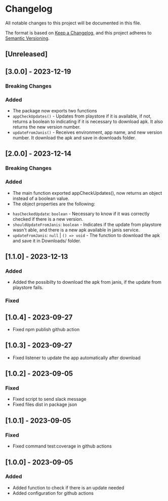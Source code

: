 # Changelog

All notable changes to this project will be documented in this file.

The format is based on [Keep a Changelog](https://keepachangelog.com/en/1.0.0/),
and this project adheres to [Semantic Versioning](https://semver.org/spec/v2.0.0.html).

## [Unreleased]

## [3.0.0] - 2023-12-19

### Breaking Changes

### Added

- The package now exports two functions
- ```appCheckUpdates()``` - Updates from playstore if it is available, if not, returns a boolean to indicating if it is necessary to download apk. It also returns the new version number.
- ```updateFromJanis()``` - Receives environment, app name, and new version number. It download the apk and save in downloads folder.

## [2.0.0] - 2023-12-14

### Breaking Changes

### Added 

- The main function exported appCheckUpdates(), now returns an object instead of a boolean value.
- The object properties are the following:
* ```hasCheckedUpdate```: ```boolean``` - Necessary to know if it was correctly checked if there is a new version.
* ```shouldUpdateFromJanis```: ```boolean``` - Indicates if the update from playstore wasn't able, and there is a new apk available in janis service.
* ```updateFromJanis```: ```null``` | ```() => void``` - The function to download the apk and save it in Downloads/ folder.


## [1.1.0] - 2023-12-13

### Added

- Added the possibilty to download the apk from janis, if the update from playstore fails.

### Fixed

## [1.0.4] - 2023-09-27

- Fixed npm publish github action

## [1.0.3] - 2023-09-27

- Fixed listener to update the app automatically after download

## [1.0.2] - 2023-09-05

### Fixed

- Fixed script to send slack message
- Fixed files dist in package json

## [1.0.1] - 2023-09-05

### Fixed

- Fixed command test:coverage in github actions

## [1.0.0] - 2023-09-05

### Added

- Added function to check if there is an update needed
- Added configuration for github actions
